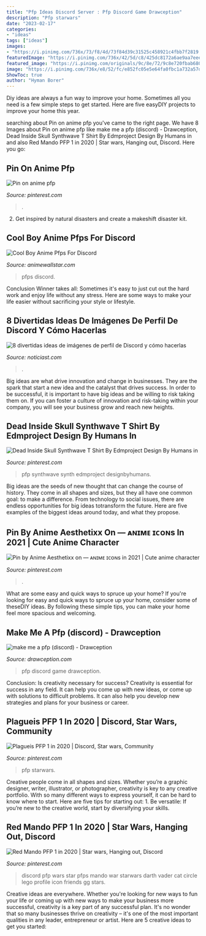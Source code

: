 ```yaml
---
title: "Pfp Ideas Discord Server : Pfp Discord Game Drawception"
description: "Pfp starwars"
date: "2023-02-17"
categories:
- "ideas"
tags: ["ideas"]
images:
- "https://i.pinimg.com/736x/73/f8/4d/73f84d39c31525c458921c4fbb7f2819.jpg"
featuredImage: "https://i.pinimg.com/736x/42/5d/c8/425dc8172a6ae9aa7eee3a84ed1a6704.jpg"
featured_image: "https://i.pinimg.com/originals/9c/8e/72/9c8e720fbab680a13eb9c001b4168a64.jpg"
image: "https://i.pinimg.com/736x/e8/52/fc/e852fc05e5e64fa0fbc1a732a57da0d9.jpg"
ShowToc: true
author: "Hyman Borer"
---
```



Diy ideas are always a fun way to improve your home. Sometimes all you need is a few simple steps to get started. Here are five easyDIY projects to improve your home this year.

	

		
searching about Pin on anime pfp you've came to the right page. We have 8 Images about Pin on anime pfp like make me a pfp (discord) - Drawception, Dead Inside Skull Synthwave T Shirt By Edmproject Design By Humans in and also Red Mando PFP 1 in 2020 | Star wars, Hanging out, Discord. Here you go:
		
    
## Pin On Anime Pfp

<img loading=lazy src="https://i.pinimg.com/736x/c7/01/e7/c701e7ab8b416c3c0ac3880cf339a07b.jpg" onerror="this.onerror=null;this.src='https://tse2.mm.bing.net/th?id=OIP.wbRCFNs-GEcAa53JTEbIJwHaEs&amp;pid=15.1';" alt="Pin on anime pfp">

_Source: pinterest.com_

>. 

	

2. Get inspired by natural disasters and create a makeshift disaster kit.

    
## Cool Boy Anime Pfps For Discord

<img loading=lazy src="https://i.pinimg.com/originals/9c/8e/72/9c8e720fbab680a13eb9c001b4168a64.jpg" onerror="this.onerror=null;this.src='https://tse2.mm.bing.net/th?id=OIP.RGA3UH7o80eW7jE-WLowtQHaHa&amp;pid=15.1';" alt="Cool Boy Anime Pfps For Discord">

_Source: animewallstar.com_

>pfps discord. 

	

Conclusion
Winner takes all: Sometimes it's easy to just cut out the hard work and enjoy life without any stress. Here are some ways to make your life easier without sacrificing your style or lifestyle.

    
## 8 Divertidas Ideas De Imágenes De Perfil De Discord Y Cómo Hacerlas

<img loading=lazy src="https://noticiast.com/wp-content/uploads/2021/06/1624671157_161_8-divertidas-ideas-de-imagenes-de-perfil-de-Discord-y.gif" onerror="this.onerror=null;this.src='https://tse1.mm.bing.net/th?id=OIP.LkzVEZ_YMIlc6kz_u5kRgwHaHa&amp;pid=15.1';" alt="8 divertidas ideas de imágenes de perfil de Discord y cómo hacerlas">

_Source: noticiast.com_

>. 

	

Big ideas are what drive innovation and change in businesses. They are the spark that start a new idea and the catalyst that drives success. In order to be successful, it is important to have big ideas and be willing to risk taking them on. If you can foster a culture of innovation and risk-taking within your company, you will see your business grow and reach new heights.

    
## Dead Inside Skull Synthwave T Shirt By Edmproject Design By Humans In

<img loading=lazy src="https://i.pinimg.com/736x/e8/52/fc/e852fc05e5e64fa0fbc1a732a57da0d9.jpg" onerror="this.onerror=null;this.src='https://tse3.mm.bing.net/th?id=OIP.yqVoVo7qXdIZDdGRk6oKQwHaHa&amp;pid=15.1';" alt="Dead Inside Skull Synthwave T Shirt By Edmproject Design By Humans in">

_Source: pinterest.com_

>pfp synthwave synth edmproject designbyhumans. 

	

Big ideas are the seeds of new thought that can change the course of history. They come in all shapes and sizes, but they all have one common goal: to make a difference. From technology to social issues, there are endless opportunities for big ideas totransform the future. Here are five examples of the biggest ideas around today, and what they propose.

    
## Pin By Anime Aesthetixx On — ᴀɴɪᴍᴇ ɪᴄᴏɴs In 2021 | Cute Anime Character

<img loading=lazy src="https://i.pinimg.com/736x/0e/6c/3a/0e6c3a852e92eb1ed3a636e0b716e755.jpg" onerror="this.onerror=null;this.src='https://tse2.mm.bing.net/th?id=OIP.n-y6Oh1UI7ZvcDVMWtE4xQHaHa&amp;pid=15.1';" alt="Pin by Anime Aesthetixx on — ᴀɴɪᴍᴇ ɪᴄᴏɴs in 2021 | Cute anime character">

_Source: pinterest.com_

>. 

	

What are some easy and quick ways to spruce up your home?
If you're looking for easy and quick ways to spruce up your home, consider some of theseDIY ideas. By following these simple tips, you can make your home feel more spacious and welcoming.

    
## Make Me A Pfp (discord) - Drawception

<img loading=lazy src="https://cdn.drawception.com/drawings/1040076/f7Hc09Qmqw.png" onerror="this.onerror=null;this.src='https://tse1.mm.bing.net/th?id=OIP.DnD8YXu6QGq6SSuOzUBEFwHaGL&amp;pid=15.1';" alt="make me a pfp (discord) - Drawception">

_Source: drawception.com_

>pfp discord game drawception. 

	

Conclusion: Is creativity necessary for success?
Creativity is essential for success in any field. It can help you come up with new ideas, or come up with solutions to difficult problems. It can also help you develop new strategies and plans for your business or career.

    
## Plagueis PFP 1 In 2020 | Discord, Star Wars, Community

<img loading=lazy src="https://i.pinimg.com/736x/42/5d/c8/425dc8172a6ae9aa7eee3a84ed1a6704.jpg" onerror="this.onerror=null;this.src='https://tse2.mm.bing.net/th?id=OIP.HOq025DPT1Xt98K1WJvp6QHaHa&amp;pid=15.1';" alt="Plagueis PFP 1 in 2020 | Discord, Star wars, Community">

_Source: pinterest.com_

>pfp starwars. 

	

Creative people come in all shapes and sizes. Whether you’re a graphic designer, writer, illustrator, or photographer, creativity is key to any creative portfolio. With so many different ways to express yourself, it can be hard to know where to start. Here are five tips for starting out: 1. Be versatile: If you’re new to the creative world, start by diversifying your skills.

    
## Red Mando PFP 1 In 2020 | Star Wars, Hanging Out, Discord

<img loading=lazy src="https://i.pinimg.com/736x/73/f8/4d/73f84d39c31525c458921c4fbb7f2819.jpg" onerror="this.onerror=null;this.src='https://tse1.mm.bing.net/th?id=OIP.H5GqY26hGgiIql8Qz-625gHaHa&amp;pid=15.1';" alt="Red Mando PFP 1 in 2020 | Star wars, Hanging out, Discord">

_Source: pinterest.com_

>discord pfp wars star pfps mando war starwars darth vader cat circle lego profile icon friends gg stars. 

	

Creative ideas are everywhere. Whether you're looking for new ways to fun your life or coming up with new ways to make your business more successful, creativity is a key part of any successful plan. It's no wonder that so many businesses thrive on creativity – it's one of the most important qualities in any leader, entrepreneur or artist. Here are 5 creative ideas to get you started: 


